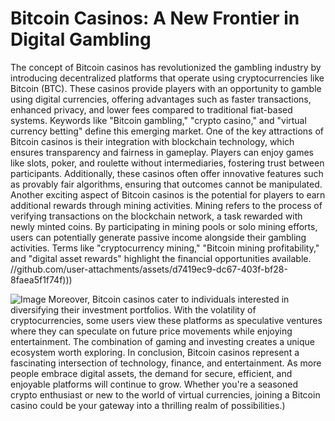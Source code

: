 # Bitcoin Casinos: A New Frontier in Digital Gambling
The concept of Bitcoin casinos has revolutionized the gambling industry by introducing decentralized platforms that operate using cryptocurrencies like Bitcoin (BTC). These casinos provide players with an opportunity to gamble using digital currencies, offering advantages such as faster transactions, enhanced privacy, and lower fees compared to traditional fiat-based systems. Keywords like "Bitcoin gambling," "crypto casino," and "virtual currency betting" define this emerging market.
One of the key attractions of Bitcoin casinos is their integration with blockchain technology, which ensures transparency and fairness in gameplay. Players can enjoy games like slots, poker, and roulette without intermediaries, fostering trust between participants. Additionally, these casinos often offer innovative features such as provably fair algorithms, ensuring that outcomes cannot be manipulated.
Another exciting aspect of Bitcoin casinos is the potential for players to earn additional rewards through mining activities. Mining refers to the process of verifying transactions on the blockchain network, a task rewarded with newly minted coins. By participating in mining pools or solo mining efforts, users can potentially generate passive income alongside their gambling activities. Terms like "cryptocurrency mining," "Bitcoin mining profitability," and "digital asset rewards" highlight the financial opportunities available.
 //github.com/user-attachments/assets/d7419ec9-dc67-403f-bf28-8faea5f1f74f)))

![Image](https://github.com/user-attachments/assets/d7419ec9-dc67-403f-bf28-8faea5f1f74f)
Moreover, Bitcoin casinos cater to individuals interested in diversifying their investment portfolios. With the volatility of cryptocurrencies, some users view these platforms as speculative ventures where they can speculate on future price movements while enjoying entertainment. The combination of gaming and investing creates a unique ecosystem worth exploring.
In conclusion, Bitcoin casinos represent a fascinating intersection of technology, finance, and entertainment. As more people embrace digital assets, the demand for secure, efficient, and enjoyable platforms will continue to grow. Whether you're a seasoned crypto enthusiast or new to the world of virtual currencies, joining a Bitcoin casino could be your gateway into a thrilling realm of possibilities.)
